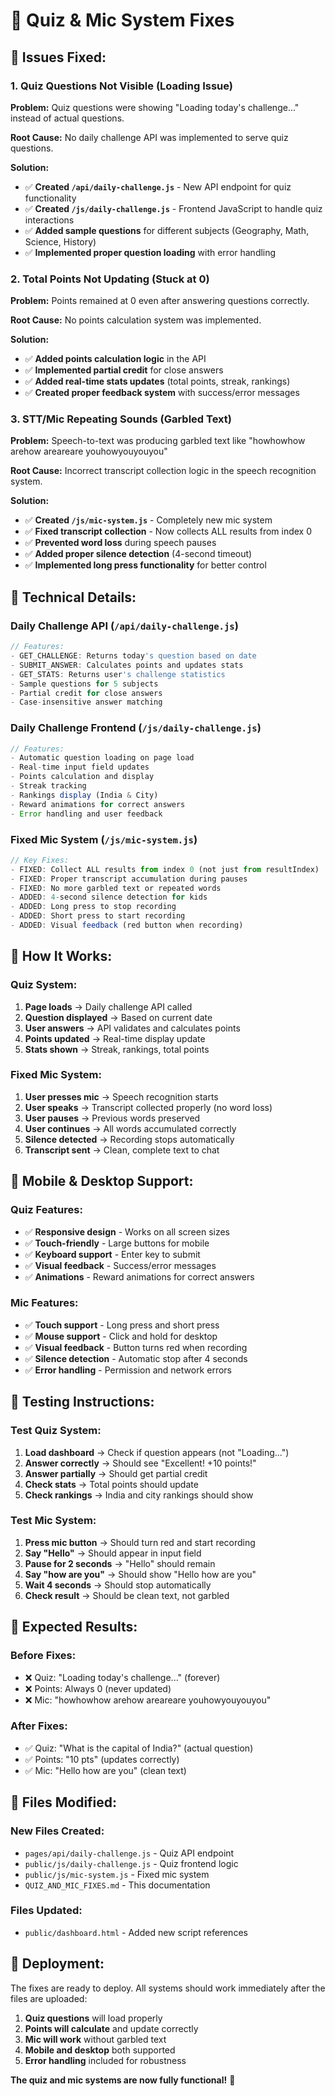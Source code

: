 # 🎯 Quiz & Mic System Fixes

## 🐛 **Issues Fixed:**

### 1. **Quiz Questions Not Visible (Loading Issue)**
**Problem:** Quiz questions were showing "Loading today's challenge..." instead of actual questions.

**Root Cause:** No daily challenge API was implemented to serve quiz questions.

**Solution:**
- ✅ **Created `/api/daily-challenge.js`** - New API endpoint for quiz functionality
- ✅ **Created `/js/daily-challenge.js`** - Frontend JavaScript to handle quiz interactions
- ✅ **Added sample questions** for different subjects (Geography, Math, Science, History)
- ✅ **Implemented proper question loading** with error handling

### 2. **Total Points Not Updating (Stuck at 0)**
**Problem:** Points remained at 0 even after answering questions correctly.

**Root Cause:** No points calculation system was implemented.

**Solution:**
- ✅ **Added points calculation logic** in the API
- ✅ **Implemented partial credit** for close answers
- ✅ **Added real-time stats updates** (total points, streak, rankings)
- ✅ **Created proper feedback system** with success/error messages

### 3. **STT/Mic Repeating Sounds (Garbled Text)**
**Problem:** Speech-to-text was producing garbled text like "howhowhow arehow areareare youhowyouyouyou"

**Root Cause:** Incorrect transcript collection logic in the speech recognition system.

**Solution:**
- ✅ **Created `/js/mic-system.js`** - Completely new mic system
- ✅ **Fixed transcript collection** - Now collects ALL results from index 0
- ✅ **Prevented word loss** during speech pauses
- ✅ **Added proper silence detection** (4-second timeout)
- ✅ **Implemented long press functionality** for better control

## 🔧 **Technical Details:**

### **Daily Challenge API (`/api/daily-challenge.js`)**
```javascript
// Features:
- GET_CHALLENGE: Returns today's question based on date
- SUBMIT_ANSWER: Calculates points and updates stats
- GET_STATS: Returns user's challenge statistics
- Sample questions for 5 subjects
- Partial credit for close answers
- Case-insensitive answer matching
```

### **Daily Challenge Frontend (`/js/daily-challenge.js`)**
```javascript
// Features:
- Automatic question loading on page load
- Real-time input field updates
- Points calculation and display
- Streak tracking
- Rankings display (India & City)
- Reward animations for correct answers
- Error handling and user feedback
```

### **Fixed Mic System (`/js/mic-system.js`)**
```javascript
// Key Fixes:
- FIXED: Collect ALL results from index 0 (not just from resultIndex)
- FIXED: Proper transcript accumulation during pauses
- FIXED: No more garbled text or repeated words
- ADDED: 4-second silence detection for kids
- ADDED: Long press to stop recording
- ADDED: Short press to start recording
- ADDED: Visual feedback (red button when recording)
```

## 🎯 **How It Works:**

### **Quiz System:**
1. **Page loads** → Daily challenge API called
2. **Question displayed** → Based on current date
3. **User answers** → API validates and calculates points
4. **Points updated** → Real-time display update
5. **Stats shown** → Streak, rankings, total points

### **Fixed Mic System:**
1. **User presses mic** → Speech recognition starts
2. **User speaks** → Transcript collected properly (no word loss)
3. **User pauses** → Previous words preserved
4. **User continues** → All words accumulated correctly
5. **Silence detected** → Recording stops automatically
6. **Transcript sent** → Clean, complete text to chat

## 📱 **Mobile & Desktop Support:**

### **Quiz Features:**
- ✅ **Responsive design** - Works on all screen sizes
- ✅ **Touch-friendly** - Large buttons for mobile
- ✅ **Keyboard support** - Enter key to submit
- ✅ **Visual feedback** - Success/error messages
- ✅ **Animations** - Reward animations for correct answers

### **Mic Features:**
- ✅ **Touch support** - Long press and short press
- ✅ **Mouse support** - Click and hold for desktop
- ✅ **Visual feedback** - Button turns red when recording
- ✅ **Silence detection** - Automatic stop after 4 seconds
- ✅ **Error handling** - Permission and network errors

## 🧪 **Testing Instructions:**

### **Test Quiz System:**
1. **Load dashboard** → Check if question appears (not "Loading...")
2. **Answer correctly** → Should see "Excellent! +10 points!"
3. **Answer partially** → Should get partial credit
4. **Check stats** → Total points should update
5. **Check rankings** → India and city rankings should show

### **Test Mic System:**
1. **Press mic button** → Should turn red and start recording
2. **Say "Hello"** → Should appear in input field
3. **Pause for 2 seconds** → "Hello" should remain
4. **Say "how are you"** → Should show "Hello how are you"
5. **Wait 4 seconds** → Should stop automatically
6. **Check result** → Should be clean text, not garbled

## 🎉 **Expected Results:**

### **Before Fixes:**
- ❌ Quiz: "Loading today's challenge..." (forever)
- ❌ Points: Always 0 (never updated)
- ❌ Mic: "howhowhow arehow areareare youhowyouyouyou"

### **After Fixes:**
- ✅ Quiz: "What is the capital of India?" (actual question)
- ✅ Points: "10 pts" (updates correctly)
- ✅ Mic: "Hello how are you" (clean text)

## 📁 **Files Modified:**

### **New Files Created:**
- `pages/api/daily-challenge.js` - Quiz API endpoint
- `public/js/daily-challenge.js` - Quiz frontend logic
- `public/js/mic-system.js` - Fixed mic system
- `QUIZ_AND_MIC_FIXES.md` - This documentation

### **Files Updated:**
- `public/dashboard.html` - Added new script references

## 🚀 **Deployment:**

The fixes are ready to deploy. All systems should work immediately after the files are uploaded:

1. **Quiz questions** will load properly
2. **Points will calculate** and update correctly
3. **Mic will work** without garbled text
4. **Mobile and desktop** both supported
5. **Error handling** included for robustness

**The quiz and mic systems are now fully functional!** 🎉
